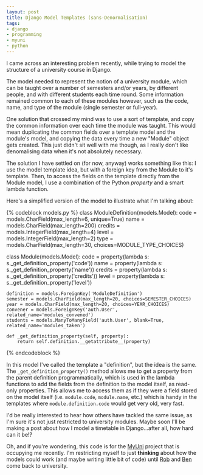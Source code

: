 ```yaml
--- 
layout: post
title: Django Model Templates (sans-Denormalisation)
tags: 
- django
- programming
- myuni
- python
---
```


I came across an interesting problem recently, while trying to model the
structure of a university course in Django.

The model needed to represent the notion of a university module, which can be
taught over a number of semesters and/or years, by different people, and with
different students each time round. Some information remained common to each of
these modules however, such as the code, name, and type of the module (single
semester or full-year).

<!--more-->

One solution that crossed my mind was to use a sort of template, and copy the
common information over each time the module was taught. This would mean
duplicating the common fields over a template model and the module's model, and
copying the data every time a new "Module" object gets created. This just
didn't sit well with me though, as I really don't like denomalising data when
it's not absolutely necessary.

The solution I have settled on (for now, anyway) works something like this:
I use the model template idea, but with a foreign key from the Module to it's
template. Then, to access the fields on the template directly from the Module
model, I use a combination of the Python _property_ and a smart lambda
function.

Here's a simplified version of the model to illustrate what I'm talking about:

{% codeblock models.py %}
class ModuleDefinition(models.Model):
    code = models.CharField(max_length=6, unique=True)
    name = models.CharField(max_length=200)
    credits = models.IntegerField(max_length=4)
    level = models.IntegerField(max_length=2)
    type = models.CharField(max_length=30, choices=MODULE_TYPE_CHOICES)

class Module(models.Model):
    code = property(lambda s: s._get_definition_property('code'))
    name = property(lambda s: s._get_definition_property('name'))
    credits = property(lambda s: s._get_definition_property('credits'))
    level = property(lambda s: s._get_definition_property('level'))

    definition = models.ForeignKey('ModuleDefinition')
    semester = models.CharField(max_length=20, choices=SEMESTER_CHOICES)
    year = models.CharField(max_length=20, choices=YEAR_CHOICES)
    convener = models.ForeignKey('auth.User', related_name='modules_convened')
    students = models.ManyToManyField('auth.User', blank=True, related_name='modules_taken')

    def _get_definition_property(self, property):
        return self.definition.__getattribute__(property)
{% endcodeblock %}

In this model I've called the template a "definition", but the idea is the
same.  The `_get_definition_property()` method allows me to get a property from
the parent definition programmatically, which is used in the lambda functions
to add the fields from the definition to the model itself, as read-only
properties.  This allows me to access them as if they were a field stored on
the model itself (i.e. `module.code`, `module.name`, etc.) which is handy in
the templates where `module.definition.code` would get very old, very fast.

I'd be really interested to hear how others have tackled the same issue, as I'm
sure it's not just restricted to university modules. Maybe soon I'll be making a
post about how I model a timetable in Django...after all, how hard can it be!?

Oh, and if you're wondering, this code is for the [MyUni][myuni] project that
is occupying me recently. I'm restricting myself to just **thinking** about how
the models could work (and maybe writing little bit of code) until [Rob][rskm]
and [Ben][bxj] come back to university.

[myuni]: http://bitbucket.org/robgolding63/myuni/wiki "MyUni"
[rskm]: http://robertskmiles.com "Robert S. K. Miles"
[bxj]: http://benjenkinson.com "Ben Jenkinson"
